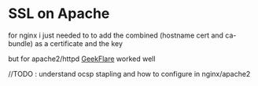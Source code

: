 # SSL on Apache 

for nginx i just needed to to add the combined (hostname cert and ca-bundle) as a certificate
and the key 

but for apache2/httpd [GeekFlare](https://geekflare.com/apache-setup-ssl-certificate) worked well


//TODO : understand ocsp stapling and how to configure in nginx/apache2
